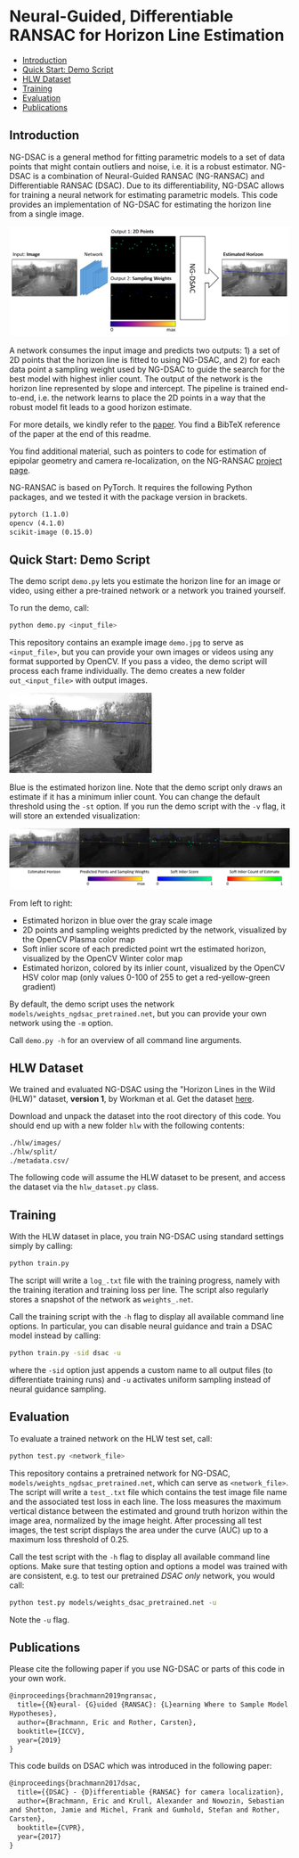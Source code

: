 # Neural-Guided, Differentiable RANSAC for Horizon Line Estimation

- [Introduction](#introduction)
- [Quick Start: Demo Script](#quick-start-demo-script)
- [HLW Dataset](#hlw-dataset)
- [Training](#training)
- [Evaluation](#evaluation)
- [Publications](#publications)

## Introduction

NG-DSAC is a general method for fitting parametric models to a set of data points that might contain outliers and noise, i.e. it is a robust estimator. NG-DSAC is a combination of Neural-Guided RANSAC (NG-RANSAC) and Differentiable RANSAC (DSAC). Due to its differentiability, NG-DSAC allows for training a neural network for estimating parametric models. This code provides an implementation of NG-DSAC for estimating the horizon line from a single image. 

![](images/network.png)

A network consumes the input image and predicts two outputs: 1) a set of 2D points that the horizon line is fitted to using NG-DSAC, and 2) for each data point a sampling weight used by NG-DSAC to guide the search for the best model with highest inlier count. The output of the network is the horizon line represented by slope and intercept. The pipeline is trained end-to-end, i.e. the network learns to place the 2D points in a way that the robust model fit leads to a good horizon estimate.

For more details, we kindly refer to the [paper](https://arxiv.org/abs/1905.04132). You find a BibTeX reference of the paper at the end of this readme. 

You find additional material, such as pointers to code for estimation of epipolar geometry and camera re-localization, on the NG-RANSAC [project page](https://hci.iwr.uni-heidelberg.de/vislearn/research/neural-guided-ransac/).

NG-RANSAC is based on PyTorch. It requires the following Python packages, and we tested it with the package version in brackets.
```
pytorch (1.1.0)
opencv (4.1.0)
scikit-image (0.15.0)
```

## Quick Start: Demo Script

The demo script `demo.py` lets you estimate the horizon line for an image or video, using either a pre-trained network or a network you trained yourself.

To run the demo, call:

```bash
python demo.py <input_file>
```
This repository contains an example image `demo.jpg` to serve as `<input_file>`, but you can provide your own images or videos using any format supported by OpenCV. If you pass a video, the demo script will process each frame individually. The demo creates a new folder `out_<input_file>` with output images.

![](images/demo_result.png)

Blue is the estimated horizon line. Note that the demo script only draws an estimate if it has a minimum inlier count. You can change the default threshold using the `-st` option. If you run the demo script with the `-v` flag, it will store an extended visualization:

![](images/demo_result_verbose.png)

From left to right: 

* Estimated horizon in blue over the gray scale image
* 2D points and sampling weights predicted by the network, visualized by the OpenCV Plasma color map
* Soft inlier score of each predicted point wrt the estimated horizon, visualized by the OpenCV Winter color map
* Estimated horizon, colored by its inlier count, visualized by the OpenCV HSV color map (only values 0-100 of 255 to get a red-yellow-green gradient)

By default, the demo script uses the network `models/weights_ngdsac_pretrained.net`, but you can provide your own network using the `-m` option. 

Call `demo.py -h` for an overview of all command line arguments.


## HLW Dataset

We trained and evaluated NG-DSAC using the "Horizon Lines in the Wild (HLW)" dataset, **version 1**, by Workman et al. Get the dataset [here](http://www.cs.uky.edu/~jacobs/datasets/hlw/).

Download and unpack the dataset into the root directory of this code. You should end up with a new folder `hlw` with the following contents:

```
./hlw/images/
./hlw/split/
./metadata.csv/
```
The following code will assume the HLW dataset to be present, and access the dataset via the `hlw_dataset.py` class.

## Training

With the HLW dataset in place, you train NG-DSAC using standard settings simply by calling:

```bash
python train.py
```

The script will write a `log_.txt` file with the training progress, namely with the training iteration and training loss per line. The script also regularly stores a snapshot of the network as `weights_.net`.

Call the training script with the `-h` flag to display all available command line options. In particular, you can disable neural guidance and train a DSAC model instead by calling:

```bash
python train.py -sid dsac -u
```
where the `-sid` option just appends a custom name to all output files (to differentiate training runs) and `-u` activates uniform sampling instead of neural guidance sampling. 


## Evaluation

To evaluate a trained network on the HLW test set, call:

```bash
python test.py <network_file>
```
This repository contains a pretrained network for NG-DSAC, `models/weights_ngdsac_pretrained.net`, which can serve as `<network_file>`. The script will write a `test_.txt` file which contains the test image file name and the associated test loss in each line. The loss measures the maximum vertical distance between the estimated and ground truth horizon within the image area, normalized by the image height. After processing all test images, the test script displays the area under the curve (AUC) up to a maximum loss threshold of 0.25.

Call the test script with the `-h` flag to display all available command line options. Make sure that testing option and options a model was trained with are consistent, e.g. to test our pretrained *DSAC only* network, you would call:


```bash
python test.py models/weights_dsac_pretrained.net -u
```

Note the `-u` flag.

## Publications

Please cite the following paper if you use NG-DSAC or parts of this code in your own work.

```
@inproceedings{brachmann2019ngransac,
  title={{N}eural- {G}uided {RANSAC}: {L}earning Where to Sample Model Hypotheses},
  author={Brachmann, Eric and Rother, Carsten},
  booktitle={ICCV},
  year={2019}
}
```
This code builds on DSAC which was introduced in the following paper:

```
@inproceedings{brachmann2017dsac,
  title={{DSAC} - {D}ifferentiable {RANSAC} for camera localization},
  author={Brachmann, Eric and Krull, Alexander and Nowozin, Sebastian and Shotton, Jamie and Michel, Frank and Gumhold, Stefan and Rother, Carsten},
  booktitle={CVPR},
  year={2017}
}
```
